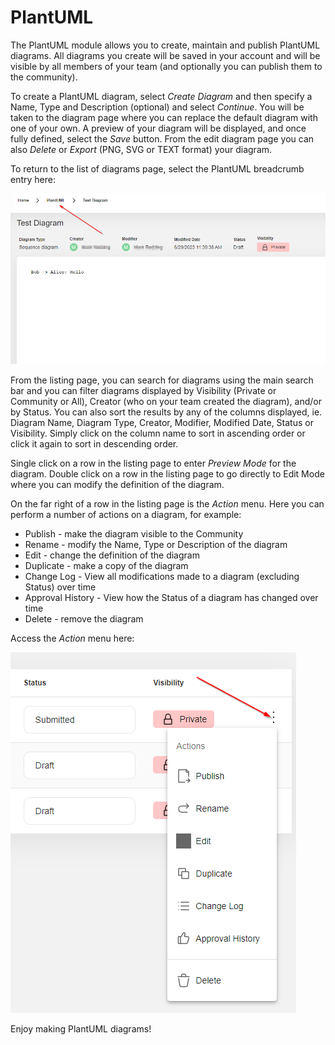 # PlantUML

The PlantUML module allows you to create, maintain and publish PlantUML diagrams.  All diagrams you create will be saved in your account and will be visible by all members of your team (and optionally you can publish them to the community). &#x20;

To create a PlantUML diagram, select _Create Diagram_ and then specify a Name, Type and Description (optional) and select _Continue_.  You will be taken to the diagram page where you can replace the default diagram with one of your own.  A preview of your diagram will be displayed, and once fully defined, select the _Save_ button.  From the edit diagram page you can also _Delete_ or _Export_ (PNG, SVG or TEXT format) your diagram.

To return to the list of diagrams page, select the PlantUML breadcrumb entry here:

![](<../.gitbook/assets/image (11).png>)

From the listing page, you can search for diagrams using the main search bar and you can filter diagrams displayed by Visibility (Private or Community or All), Creator (who on your team created the diagram), and/or by Status.  You can also sort the results by any of the columns displayed, ie. Diagram Name, Diagram Type, Creator, Modifier, Modified Date, Status or Visibility.  Simply click on the column name to sort in ascending order or click it again to sort in descending order.

Single click on a row in the listing page to enter _Preview Mode_ for the diagram.  Double click on a row in the listing page to go directly to Edit Mode where you can modify the definition of the diagram.

On the far right of a row in the listing page is the _Action_ menu.  Here you can perform a number of actions on a diagram, for example:

* Publish - make the diagram visible to the Community
* Rename - modify the Name, Type or Description of the diagram
* Edit - change the definition of the diagram
* Duplicate - make a copy of the diagram
* Change Log - View all modifications made to a diagram (excluding Status) over time
* Approval History - View how the Status of a diagram has changed over time
* Delete - remove the diagram

Access the _Action_ menu here:

![](../.gitbook/assets/image.png)

Enjoy making PlantUML diagrams!
